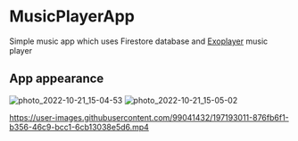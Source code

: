 # MusicPlayerApp

Simple music app which uses Firestore database and [Exoplayer](https://github.com/google/ExoPlayer) music player

## App appearance

![photo_2022-10-21_15-04-53](https://user-images.githubusercontent.com/99041432/197192185-af4f565f-eb63-4f5d-bcb5-889efac522fd.jpg)
![photo_2022-10-21_15-05-02](https://user-images.githubusercontent.com/99041432/197192931-a6c3be1d-d830-49c4-b943-8530a98e88a9.jpg)

https://user-images.githubusercontent.com/99041432/197193011-876fb6f1-b356-46c9-bcc1-6cb13038e5d6.mp4


